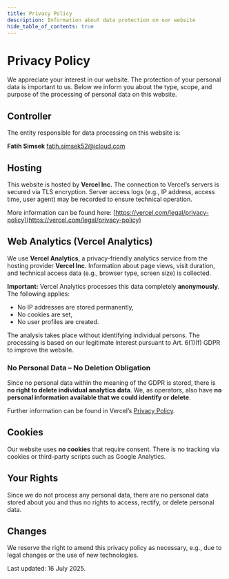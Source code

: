 ```yaml
---
title: Privacy Policy
description: Information about data protection on our website
hide_table_of_contents: true
---
```


# Privacy Policy

We appreciate your interest in our website. The protection of your personal data is important to us. Below we inform you about the type, scope, and purpose of the processing of personal data on this website.

## Controller

The entity responsible for data processing on this website is:

**Fatih Simsek**
fatih.simsek52@icloud.com

## Hosting

This website is hosted by **Vercel Inc.** The connection to Vercel’s servers is secured via TLS encryption. Server access logs (e.g., IP address, access time, user agent) may be recorded to ensure technical operation.

More information can be found here: [https://vercel.com/legal/privacy-policy](https://vercel.com/legal/privacy-policy)

## Web Analytics (Vercel Analytics)

We use **Vercel Analytics**, a privacy-friendly analytics service from the hosting provider **Vercel Inc.** Information about page views, visit duration, and technical access data (e.g., browser type, screen size) is collected.

**Important:** Vercel Analytics processes this data completely **anonymously**. The following applies:

- No IP addresses are stored permanently,  
- No cookies are set,  
- No user profiles are created.

The analysis takes place without identifying individual persons. The processing is based on our legitimate interest pursuant to Art. 6(1)(f) GDPR to improve the website.

### No Personal Data – No Deletion Obligation

Since no personal data within the meaning of the GDPR is stored, there is **no right to delete individual analytics data**. We, as operators, also have **no personal information available that we could identify or delete**.

Further information can be found in Vercel’s [Privacy Policy](https://vercel.com/legal/privacy-policy).

## Cookies

Our website uses **no cookies** that require consent. There is no tracking via cookies or third-party scripts such as Google Analytics.

## Your Rights

Since we do not process any personal data, there are no personal data stored about you and thus no rights to access, rectify, or delete personal data.

## Changes

We reserve the right to amend this privacy policy as necessary, e.g., due to legal changes or the use of new technologies.

Last updated: 16 July 2025.